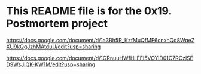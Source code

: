 # This README file is for the 0x19. Postmortem project

https://docs.google.com/document/d/1a3Rh5R_KzfMuQfMF6cnxhQd8WqeZXU9kQgJzhMAtduU/edit?usp=sharing

https://docs.google.com/document/d/1GRnuuHWfHilFFI5VOYiD01C7RCzlSED9WsJIQK-KW1M/edit?usp=sharing
